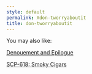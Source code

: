 ```yaml
---
style: default
permalink: Xdon-tworryaboutit
title: don-tworryaboutit
---
```

You may also like:

[Denouement and Epilogue](http://scp-wiki.net/wayward-denouement)

[SCP-618: Smoky Cigars](http://scp-wiki.net/scp-618)
